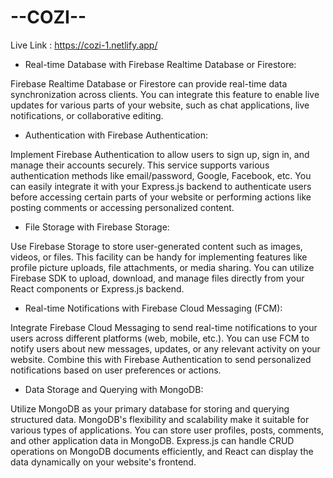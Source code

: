 
# --COZI--

Live Link : https://cozi-1.netlify.app/



- Real-time Database with Firebase Realtime Database or Firestore:

Firebase Realtime Database or Firestore can provide real-time data synchronization across clients. You can integrate this feature to enable live updates for various parts of your website, such as chat applications, live notifications, or collaborative editing.

- Authentication with Firebase Authentication:

Implement Firebase Authentication to allow users to sign up, sign in, and manage their accounts securely. This service supports various authentication methods like email/password, Google, Facebook, etc. You can easily integrate it with your Express.js backend to authenticate users before accessing certain parts of your website or performing actions like posting comments or accessing personalized content.

- File Storage with Firebase Storage:

Use Firebase Storage to store user-generated content such as images, videos, or files. This facility can be handy for implementing features like profile picture uploads, file attachments, or media sharing. You can utilize Firebase SDK to upload, download, and manage files directly from your React components or Express.js backend.

- Real-time Notifications with Firebase Cloud Messaging (FCM):

Integrate Firebase Cloud Messaging to send real-time notifications to your users across different platforms (web, mobile, etc.). You can use FCM to notify users about new messages, updates, or any relevant activity on your website. Combine this with Firebase Authentication to send personalized notifications based on user preferences or actions.

- Data Storage and Querying with MongoDB:

Utilize MongoDB as your primary database for storing and querying structured data. MongoDB's flexibility and scalability make it suitable for various types of applications. You can store user profiles, posts, comments, and other application data in MongoDB. Express.js can handle CRUD operations on MongoDB documents efficiently, and React can display the data dynamically on your website's frontend.




